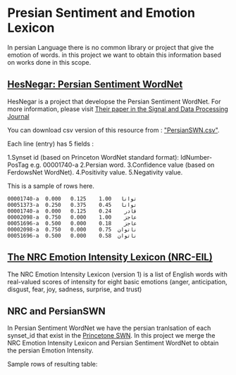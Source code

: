 # Presian Sentiment and Emotion Lexicon
In persian Language there is no common library or project that give the emotion of words. in this project we want to obtain this information based on works done in this scope.

## [HesNegar: Persian Sentiment WordNet](https://github.com/Text-Mining/Persian-Sentiment-Resources)
HesNegar is a project that developse the Persian Sentiment WordNet. For more information, please visit [Their paper in the Signal and Data Processing Journal](http://jsdp.rcisp.ac.ir/article-1-554-en.html)

You can download csv version of this resource from : ["PersianSWN.csv"](https://github.com/Text-Mining/Persian-Sentiment-Resources/blob/master/PersianSWN.csv).

Each line (entry) has 5 fields :

1.Synset id (based on Princeton WordNet standard format): IdNumber-PosTag e.g. 00001740-a
2.Persian word.
3.Confidence value (based on FerdowsNet WordNet).
4.Positivity value.
5.Negativity value.

This is a sample of rows here.
````
00001740-a	توانا	1.00	0.125	0.000
00051373-a	توانا	0.45	0.375	0.250
00001740-a	قادر	0.24	0.125	0.000
00002098-a	عاجز	1.00	0.000	0.750
00051696-a	عاجز	0.18	0.000	0.500
00002098-a	ناتوان	0.75	0.000	0.750
00051696-a	ناتوان	0.58	0.000	0.500
````

## [The NRC Emotion Intensity Lexicon (NRC-EIL)](http://www.saifmohammad.com/WebPages/AffectIntensity.htm)
The NRC Emotion Intensity Lexicon (version 1) is a list of English words with real-valued scores of intensity for eight basic emotions (anger, anticipation, disgust, fear, joy, sadness, surprise, and trust)

## NRC and PersianSWN

In Persian Sentiment WordNet we have the persian tranlsation of each synset_id that exist in the [Princetone SWN](https://wordnet.princeton.edu/).
In this project we merge the NRC Emotion Intensity Lexicon and Persian Sentiment WordNet to obtain the persian Emotion Intensity.

Sample rows of resulting table:

